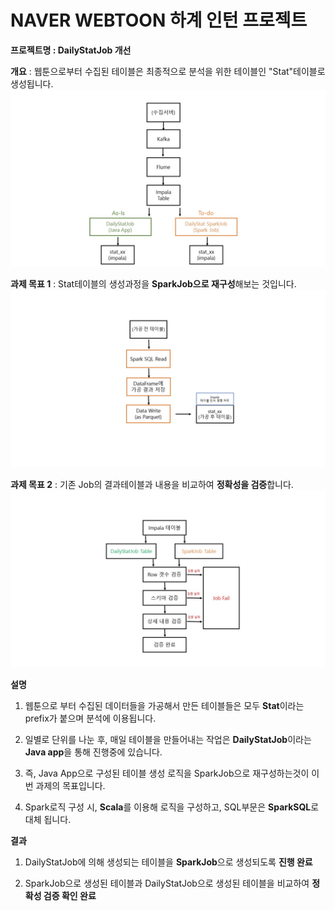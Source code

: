 # NAVER WEBTOON 하계 인턴 프로젝트

**프로젝트명 : DailyStatJob 개선**

**개요** : 웹툰으로부터 수집된 테이블은 최종적으로 분석을 위한 테이블인 "Stat"테이블로 생성됩니다.
![TotalOverview](https://github.com/KimHyungkeun/NW_Intern_Project/blob/main/Pictures/TotalOverview.jpg)

**과제 목표 1** :  Stat테이블의 생성과정을 **SparkJob으로 재구성**해보는 것입니다.
![MakeTableOverview](https://github.com/KimHyungkeun/NW_Intern_Project/blob/main/Pictures/MakeTableOverView.jpg)

**과제 목표 2** :  기존 Job의 결과테이블과 내용을 비교하여 **정확성을 검증**합니다. 
![CheckTableOverview](https://github.com/KimHyungkeun/NW_Intern_Project/blob/main/Pictures/CheckTableOverview.jpg)

**설명**

1) 웹툰으로 부터 수집된 데이터들을 가공해서 만든 테이블들은 모두 **Stat**이라는 prefix가 붙으며 분석에 이용됩니다.

2) 일별로 단위를 나눈 후, 매일 테이블을 만들어내는 작업은 **DailyStatJob**이라는 **Java app**을 통해 진행중에 있습니다. 

3) 즉, Java App으로 구성된 테이블 생성 로직을 SparkJob으로 재구성하는것이 이번 과제의 목표입니다.

4) Spark로직 구성 시, **Scala**를 이용해 로직을 구성하고, SQL부문은 **SparkSQL**로 대체 됩니다.

**결과**

1) DailyStatJob에 의해 생성되는 테이블을 **SparkJob**으로 생성되도록 **진행 완료**

2) SparkJob으로 생성된 테이블과 DailyStatJob으로 생성된 테이블을 비교하여 **정확성 검증 확인 완료**

